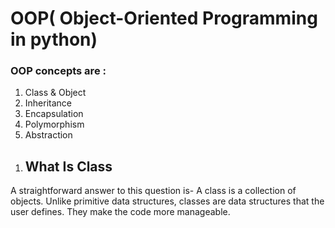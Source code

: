 <h1>OOP( Object-Oriented Programming in python)</h1>
<h3>OOP concepts are :</h3>
<div>
<ol tpye="number">
<li>Class & Object</li>
<li>Inheritance</li>
<li>Encapsulation</li>
<li>Polymorphism</li>
<li>Abstraction</li>
</ol>


<ol tpye="number">
<li><h2> What Is Class</h2></li>
</ol>
<p>A straightforward answer to this question is- A class is a collection of objects.  Unlike primitive data structures, classes are data structures that the user defines. They make the code more manageable.</p>
</div>